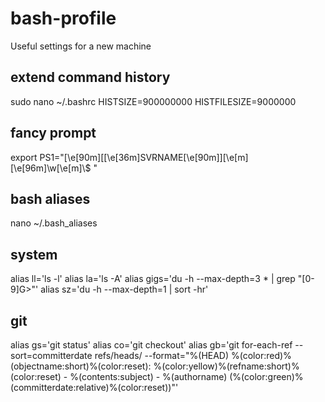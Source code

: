 # bash-profile
Useful settings for a new machine

## extend command history
sudo nano ~/.bashrc
HISTSIZE=900000000
HISTFILESIZE=9000000

## fancy prompt
export PS1="\[\e[90m\][\[\e[36m\]SVRNAME\[\e[90m\]]\[\e[m\]\[\e[96m\]\w\[\e[m\]\\$ "

## bash aliases
nano ~/.bash_aliases

## system
alias ll='ls -l'
alias la='ls -A'
alias gigs='du -h --max-depth=3 * | grep "[0-9]G\>"'
alias sz='du -h --max-depth=1 | sort -hr'

## git
alias gs='git status'
alias co='git checkout'
alias gb='git for-each-ref --sort=committerdate refs/heads/ --format="%(HEAD) %(color:red)%(objectname:short)%(color:reset): %(color:yellow)%(refname:short)%(color:reset) - %(contents:subject) - %(authorname) (%(color:green)%(committerdate:relative)%(color:reset))"'
